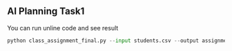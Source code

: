 ## AI Planning Task1

You can run unline code and see result

```python
python class_assignment_final.py --input students.csv --output assignment.csv --mode ortools
```